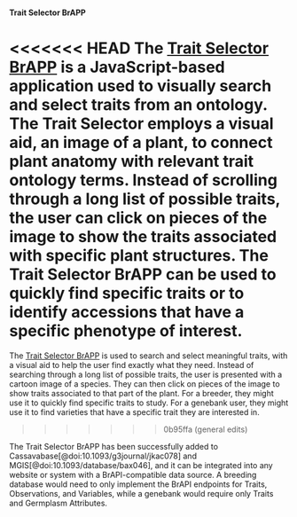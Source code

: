 #### Trait Selector BrAPP

<!-- Mirella & Valentin -->
<!-- the "BrAPP" description part should better fit at the beginning of the section. -->
<!-- BrAPPs are simple tools developed by the BrAPI community that are entirely reliant on BrAPI for their data requirements. Often, they are JavaScript based applications or visualizations that fit on a single web page. This means a single BrAPP can be easily shared and used by many organizations and systems, as long as those organizations have the standard BrAPI endpoints available. -->

<<<<<<< HEAD
The [Trait Selector BrAPP](https://github.com/solgenomics/BrAPI-Trait-selector) is a JavaScript-based application used to visually search and select traits from an ontology. 
The Trait Selector employs a visual aid, an image of a plant, to connect plant anatomy with relevant trait ontology terms. 
Instead of scrolling through a long list of possible traits, the user can click on pieces of the image to show the traits associated with specific plant structures.
The Trait Selector BrAPP can be used to quickly find specific traits or to identify accessions that have a specific phenotype of interest.
=======
The [Trait Selector BrAPP](https://github.com/solgenomics/BrAPI-Trait-selector) is used to search and select meaningful traits, with a visual aid to help the user find exactly what they need. Instead of searching through a long list of possible traits, the user is presented with a cartoon image of a species. They can then click on pieces of the image to show traits associated to that part of the plant. For a breeder, they might use it to quickly find specific traits to study. For a genebank user, they might use it to find varieties that have a specific trait they are interested in.
>>>>>>> 0b95ffa (general edits)

The Trait Selector BrAPP has been successfully added to Cassavabase[@doi:10.1093/g3journal/jkac078] and MGIS[@doi:10.1093/database/bax046], and it can be integrated into any website or system with a BrAPI-compatible data source. 
A breeding database would need to only implement the BrAPI endpoints for Traits, Observations, and Variables, while a genebank would require only Traits and Germplasm Attributes. 

<!-- (example screenshots coming + supplementary data: links to the git and the doc) -->
